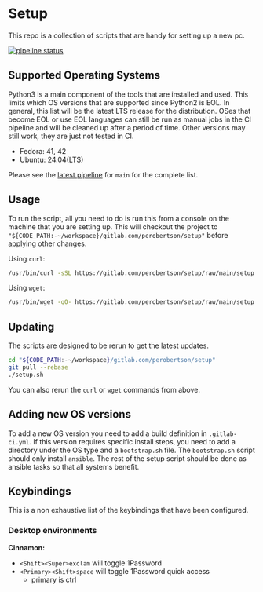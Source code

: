 # Setup

This repo is a collection of scripts that are handy for setting up a new pc.

[![pipeline status](https://gitlab.com/perobertson/setup/badges/main/pipeline.svg)](https://gitlab.com/perobertson/setup/pipelines?scope=branches&ref=main)

## Supported Operating Systems

Python3 is a main component of the tools that are installed and used. This
limits which OS versions that are supported since Python2 is EOL. In general,
this list will be the latest LTS release for the distribution. OSes that become
EOL or use EOL languages can still be run as manual jobs in the CI pipeline and
will be cleaned up after a period of time. Other versions may still work, they
are just not tested in CI.

- Fedora: 41, 42
- Ubuntu: 24.04(LTS)

Please see the [latest pipeline] for `main` for the complete list.

[latest pipeline]: https://gitlab.com/perobertson/setup/pipelines?scope=branches&ref=main

## Usage

To run the script, all you need to do is run this from a console on the machine that you are setting up.
This will checkout the project to `"${CODE_PATH:-~/workspace}/gitlab.com/perobertson/setup"` before applying other changes.

Using `curl`:

```bash
/usr/bin/curl -sSL https://gitlab.com/perobertson/setup/raw/main/setup.sh | bash
```

Using `wget`:

```bash
/usr/bin/wget -qO- https://gitlab.com/perobertson/setup/raw/main/setup.sh | bash
```

## Updating

The scripts are designed to be rerun to get the latest updates.

```bash
cd "${CODE_PATH:-~/workspace}/gitlab.com/perobertson/setup"
git pull --rebase
./setup.sh
```

You can also rerun the `curl` or `wget` commands from above.

## Adding new OS versions

To add a new OS version you need to add a build definition in `.gitlab-ci.yml`.
If this version requires specific install steps, you need to add a directory under the OS type and a `bootstrap.sh` file.
The `bootstrap.sh` script should only install `ansible`.
The rest of the setup script should be done as ansible tasks so that all systems benefit.

## Keybindings

This is a non exhaustive list of the keybindings that have been configured.

### Desktop environments

**Cinnamon:**

- `<Shift><Super>exclam` will toggle 1Password
- `<Primary><Shift>space` will toggle 1Password quick access
    - primary is ctrl
